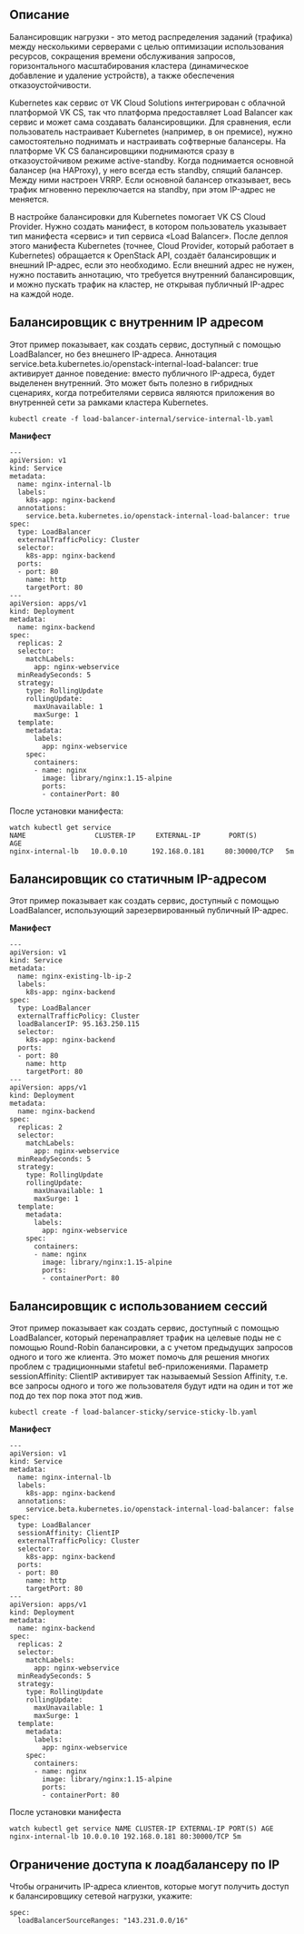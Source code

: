 Описание
--------

Балансировщик нагрузки - это метод распределения заданий (трафика) между несколькими серверами с целью оптимизации использования ресурсов, сокращения времени обслуживания запросов, горизонтального масштабирования кластера (динамическое добавление и удаление устройств), а также обеспечения отказоустойчивости.

Kubernetes как сервис от VK Cloud Solutions интегрирован с облачной платформой VK CS, так что платформа предоставляет Load Balancer как сервис и может сама создавать балансировщики. Для сравнения, если пользователь настраивает Kubernetes (например, в он премисе), нужно самостоятельно поднимать и настраивать софтверные балансеры. На платформе VK CS балансировщики поднимаются сразу в отказоустойчивом режиме active-standby. Когда поднимается основной балансер (на HAProxy), у него всегда есть standby, спящий балансер. Между ними настроен VRRP. Если основной балансер отказывает, весь трафик мгновенно переключается на standby, при этом IP-адрес не меняется.

В настройке балансировки для Kubernetes помогает VK CS Cloud Provider. Нужно создать манифест, в котором пользователь указывает тип манифеста «сервис» и тип сервиса «Load Balancer». После деплоя этого манифеста Kubernetes (точнее, Cloud Provider, который работает в Kubernetes) обращается к OpenStack API, создаёт балансировщик и внешний IP-адрес, если это необходимо. Если внешний адрес не нужен, нужно поставить аннотацию, что требуется внутренний балансировщик, и можно пускать трафик на кластер, не открывая публичный IP-адрес на каждой ноде.

Балансировщик с внутренним IP адресом
-------------------------------------

Этот пример показывает, как создать сервис, доступный с помощью LoadBalancer, но без внешнего IP-адреса. Аннотация service.beta.kubernetes.io/openstack-internal-load-balancer: true активирует данное поведение: вместо публичного IP-адреса, будет выделенен внутренний. Это может быть полезно в гибридных сценариях, когда потребителями сервиса являются приложения во внутренней сети за рамками кластера Kubernetes.

```
kubectl create -f load-balancer-internal/service-internal-lb.yaml
```

**Манифест**

```
---
apiVersion: v1
kind: Service
metadata:
  name: nginx-internal-lb
  labels:
    k8s-app: nginx-backend
  annotations:
    service.beta.kubernetes.io/openstack-internal-load-balancer: true
spec:
  type: LoadBalancer
  externalTrafficPolicy: Cluster
  selector:
    k8s-app: nginx-backend
  ports:
  - port: 80
    name: http
    targetPort: 80
---
apiVersion: apps/v1
kind: Deployment
metadata:
  name: nginx-backend
spec:
  replicas: 2
  selector:
    matchLabels:
      app: nginx-webservice
  minReadySeconds: 5
  strategy:
    type: RollingUpdate
    rollingUpdate:
      maxUnavailable: 1
      maxSurge: 1
  template:
    metadata:
      labels:
        app: nginx-webservice
    spec:
      containers:
      - name: nginx
        image: library/nginx:1.15-alpine
        ports:
        - containerPort: 80
```

После установки манифеста:

```
watch kubectl get service
NAME                 CLUSTER-IP     EXTERNAL-IP       PORT(S)        AGE
nginx-internal-lb   10.0.0.10      192.168.0.181     80:30000/TCP   5m
```

Балансировщик со статичным IP-адресом
-------------------------------------

Этот пример показывает как создать сервис, доступный с помощью LoadBalancer, использующий зарезервированный публичный IP-адрес.

**Манифест**

```
---
apiVersion: v1
kind: Service
metadata:
  name: nginx-existing-lb-ip-2
  labels:
    k8s-app: nginx-backend
spec:
  type: LoadBalancer
  externalTrafficPolicy: Cluster
  loadBalancerIP: 95.163.250.115
  selector:
    k8s-app: nginx-backend
  ports:
  - port: 80
    name: http
    targetPort: 80
---
apiVersion: apps/v1
kind: Deployment
metadata:
  name: nginx-backend
spec:
  replicas: 2
  selector:
    matchLabels:
      app: nginx-webservice
  minReadySeconds: 5
  strategy:
    type: RollingUpdate
    rollingUpdate:
      maxUnavailable: 1
      maxSurge: 1
  template:
    metadata:
      labels:
        app: nginx-webservice
    spec:
      containers:
      - name: nginx
        image: library/nginx:1.15-alpine
        ports:
        - containerPort: 80
```

Балансировщик с использованием сессий
-------------------------------------

Этот пример показывает как создать сервис, доступный с помощью LoadBalancer, который перенаправляет трафик на целевые поды не с помощью Round-Robin балансировки, а с учетом предыдущих запросов одного и того же клиента. Это может помочь для решения многих проблем с традиционными stafetul веб-приложениями. Параметр sessionAffinity: ClientIP активирует так называемый Session Affinity, т.е. все запросы одного и того же пользователя будут идти на один и тот же под до тех пор пока этот под жив.

```
kubectl create -f load-balancer-sticky/service-sticky-lb.yaml
```

**Манифест**

```
---
apiVersion: v1
kind: Service
metadata:
  name: nginx-internal-lb
  labels:
    k8s-app: nginx-backend
  annotations:
    service.beta.kubernetes.io/openstack-internal-load-balancer: false
spec:
  type: LoadBalancer
  sessionAffinity: ClientIP
  externalTrafficPolicy: Cluster
  selector:
    k8s-app: nginx-backend
  ports:
  - port: 80
    name: http
    targetPort: 80
---
apiVersion: apps/v1
kind: Deployment
metadata:
  name: nginx-backend
spec:
  replicas: 2
  selector:
    matchLabels:
      app: nginx-webservice
  minReadySeconds: 5
  strategy:
    type: RollingUpdate
    rollingUpdate:
      maxUnavailable: 1
      maxSurge: 1
  template:
    metadata:
      labels:
        app: nginx-webservice
    spec:
      containers:
      - name: nginx
        image: library/nginx:1.15-alpine
        ports:
        - containerPort: 80
```

После установки манифеста

```
watch kubectl get service NAME CLUSTER-IP EXTERNAL-IP PORT(S) AGE nginx-internal-lb 10.0.0.10 192.168.0.181 80:30000/TCP 5m
```

Ограничение доступа к лоадбалансеру по IP
-----------------------------------------

Чтобы ограничить IP-адреса клиентов, которые могут получить доступ к балансировщику сетевой нагрузки, укажите:

```
spec: 
  loadBalancerSourceRanges: "143.231.0.0/16"
```